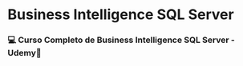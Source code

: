 # Business Intelligence SQL Server
### :computer: Curso Completo de Business Intelligence SQL Server - Udemy:rocket:
